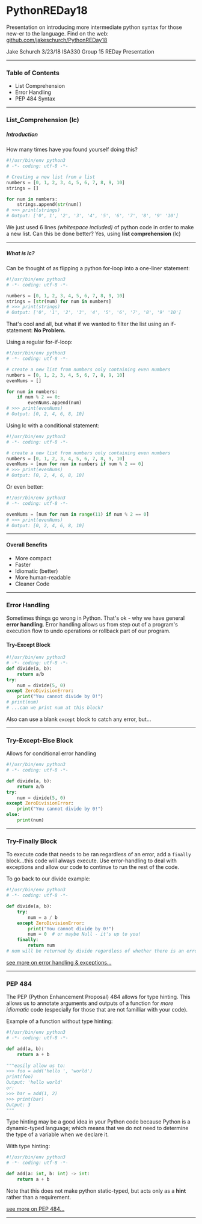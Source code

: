 # PythonREDay18
Presentation on introducing more intermediate python syntax for those new-er to the language.
Find on the web: [github.com/jakeschurch/PythonREDay18](github.com/jakeschurch/PythonREDay18)

Jake Schurch
3/23/18
ISA330
Group 15 REDay Presentation
***
### Table of Contents
- List Comprehension
- Error Handling
- PEP 484 Syntax

***
### List_Comprehension (lc)

##### Introduction
How many times have you found yourself doing this?
```python
#!/usr/bin/env python3
# -*- coding: utf-8 -*-

# Creating a new list from a list
numbers = [0, 1, 2, 3, 4, 5, 6, 7, 8, 9, 10]
strings = []

for num in numbers:
    strings.append(str(num))
# >>> print(strings) 
# Output: ['0', 1', '2', '3', '4', '5', '6', '7', '8', '9' '10']
```
We just used 6 lines _(whitespace included)_ of python code in order to make a new list.
Can this be done better? Yes, using **list comprehension** (lc)
***
##### What is lc?
Can be thought of as flipping a python for-loop into a one-liner statement:

```python
#!/usr/bin/env python3
# -*- coding: utf-8 -*-

numbers = [0, 1, 2, 3, 4, 5, 6, 7, 8, 9, 10]
strings = [str(num) for num in numbers]
# >>> print(strings) 
# Output: ['0', '1', '2', '3', '4', '5', '6', '7', '8', '9' '10']
```
That's cool and all, but what if we wanted to filter the list using an if-statement: **No Problem.**

Using a regular for-if-loop:
```python
#!/usr/bin/env python3
# -*- coding: utf-8 -*-

# create a new list from numbers only containing even numbers 
numbers = [0, 1, 2, 3, 4, 5, 6, 7, 8, 9, 10]
evenNums = []

for num in numbers:
    if num % 2 == 0:
        evenNums.append(num)
# >>> print(evenNums)
# Output: [0, 2, 4, 6, 8, 10]
```
Using lc with a conditional statement:
```python
#!/usr/bin/env python3
# -*- coding: utf-8 -*-

# create a new list from numbers only containing even numbers 
numbers = [0, 1, 2, 3, 4, 5, 6, 7, 8, 9, 10]
evenNums = [num for num in numbers if num % 2 == 0]
# >>> print(evenNums)
# Output: [0, 2, 4, 6, 8, 10]
```
Or even better:
```python
#!/usr/bin/env python3
# -*- coding: utf-8 -*-

evenNums = [num for num in range(11) if num % 2 == 0]
# >>> print(evenNums)
# Output: [0, 2, 4, 6, 8, 10]
```
***
#### Overall Benefits
- More compact
- Faster
- Idiomatic (better) 
- More human-readable
- Cleaner Code
***
### Error Handling
Sometimes things go wrong in Python. That's ok - why we have general **error handling**.
Error handling allows us from step out of a program's execution flow to undo operations or rollback part of our program.

#### Try-Except Block
```python
#!/usr/bin/env python3
# -*- coding: utf-8 -*-
def divide(a, b):
    return a/b
try: 
    num = divide(5, 0)
except ZeroDivisionError:
    print("You cannot divide by 0!")
# print(num)
# ...can we print num at this block?
```
Also can use a blank `except` block to catch any error, but...
***
### Try-Except-Else Block
Allows for conditional error handling
```python
#!/usr/bin/env python3
# -*- coding: utf-8 -*-

def divide(a, b):
    return a/b
try: 
    num = divide(5, 0)
except ZeroDivisionError:
    print("You cannot divide by 0!")
else:
    print(num)
```
***
### Try-Finally Block
To execute code that needs to be ran regardless of an error, add a `finally` block...this code will always execute.
Use error-handling to deal with exceptions and allow our code to continue to run the rest of the code.

To go back to our divide example:
```python
#!/usr/bin/env python3
# -*- coding: utf-8 -*-

def divide(a, b):
    try:
        num = a / b
    except ZeroDivisionError:
        print("You cannot divide by 0!")
        num = 0  # or maybe Null - it's up to you!
    finally:
        return num
# num will be returned by divide regardless of whether there is an error or not.
```
[see more on error handling & exceptions...](https://www.tutorialspoint.com/python/python_exceptions.htm)
***

### PEP 484
The PEP (Python Enhancement Proposal) 484 allows for type hinting. This allows us to annotate arguments and outputs of a function for _more idiomatic_ code (especially for those that are not familliar with your code).

Example of a function without type hinting: 

```python
#!/usr/bin/env python3
# -*- coding: utf-8 -*-

def add(a, b):
    return a + b
    
"""easily allow us to:
>>> foo = add('hello ', 'world')
print(foo)
Output: 'hello world'
or:
>>> bar = add(1, 2)
>>> print(bar)
Output: 3
"""
```
Type hinting may be a good idea in your Python code because Python is a dynamic-typed language; which means that we do not need to determine the type of a variable when we declare it.

With type hinting:
```python
#!/usr/bin/env python3
# -*- coding: utf-8 -*-

def add(a: int, b: int) -> int:
    return a + b
```
Note that this does not make python static-typed, but acts only as a **hint** rather than a requirement.

[see more on PEP 484...](https://www.python.org/dev/peps/pep-0484/)
***


